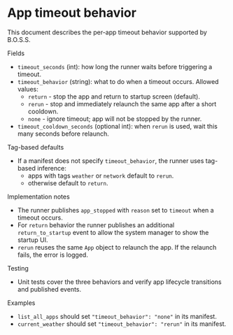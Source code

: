# App timeout behavior

This document describes the per-app timeout behavior supported by B.O.S.S.

Fields
- `timeout_seconds` (int): how long the runner waits before triggering a timeout.
- `timeout_behavior` (string): what to do when a timeout occurs. Allowed values:
  - `return` - stop the app and return to startup screen (default).
  - `rerun`  - stop and immediately relaunch the same app after a short cooldown.
  - `none`   - ignore timeout; app will not be stopped by the runner.
- `timeout_cooldown_seconds` (optional int): when `rerun` is used, wait this many seconds before relaunch.

Tag-based defaults
- If a manifest does not specify `timeout_behavior`, the runner uses tag-based inference:
  - apps with tags `weather` or `network` default to `rerun`.
  - otherwise default to `return`.

Implementation notes
- The runner publishes `app_stopped` with `reason` set to `timeout` when a timeout occurs.
- For `return` behavior the runner publishes an additional `return_to_startup` event to allow the system manager to show the startup UI.
- `rerun` reuses the same `App` object to relaunch the app. If the relaunch fails, the error is logged.

Testing
- Unit tests cover the three behaviors and verify app lifecycle transitions and published events.

Examples
- `list_all_apps` should set `"timeout_behavior": "none"` in its manifest.
- `current_weather` should set `"timeout_behavior": "rerun"` in its manifest.
